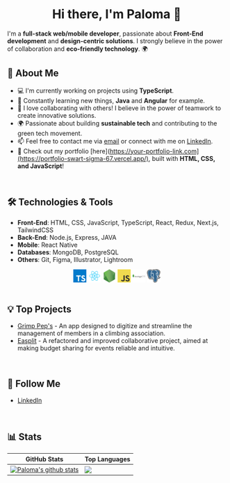 # <div align="center">Hi there, I'm Paloma 👋</div>

I'm a **full-stack web/mobile developer**, passionate about **Front-End development** and **design-centric solutions**. I strongly believe in the power of collaboration and **eco-friendly technology**. 🌍


## 🚀 About Me
- 💻 I'm currently working on projects using **TypeScript**.
- 🌱 Constantly learning new things, **Java** and **Angular** for example.
- 🤝 I love collaborating with others! I believe in the power of teamwork to create innovative solutions.
- 🌍 Passionate about building **sustainable tech** and contributing to the green tech movement.
- 📫 Feel free to contact me via [email](mailto:paloma.aubeau@gmail.com) or connect with me on [LinkedIn](https://www.linkedin.com/in/paloma-aubeau).
- 🔗 Check out my portfolio [here](https://your-portfolio-link.com](https://portfolio-swart-sigma-67.vercel.app/), built with **HTML, CSS, and JavaScript**!


<br>

## 🛠️ Technologies & Tools
- **Front-End**: HTML, CSS, JavaScript, TypeScript, React, Redux, Next.js, TailwindCSS
- **Back-End**: Node.js, Express, JAVA
- **Mobile**: React Native
- **Databases**: MongoDB, PostgreSQL
- **Others**: Git, Figma, Illustrator, Lightroom

<div align="center">
  <code><img height="30" alt="typescript" src="https://raw.githubusercontent.com/github/explore/80688e429a7d4ef2fca1e82350fe8e3517d3494d/topics/typescript/typescript.png"></code>
  <code><img height="30" alt="react" src="https://raw.githubusercontent.com/github/explore/80688e429a7d4ef2fca1e82350fe8e3517d3494d/topics/react/react.png"></code>
  <code><img height="30" alt="nodejs" src="https://raw.githubusercontent.com/github/explore/80688e429a7d4ef2fca1e82350fe8e3517d3494d/topics/nodejs/nodejs.png"></code>
  <code><img height="30" alt="javascript" src="https://raw.githubusercontent.com/github/explore/80688e429a7d4ef2fca1e82350fe8e3517d3494d/topics/javascript/javascript.png"></code>
  <code><img height="30" alt="mongodb" src="https://raw.githubusercontent.com/github/explore/80688e429a7d4ef2fca1e82350fe8e3517d3494d/topics/mongodb/mongodb.png"></code>
  <code><img height="30" alt="postgresql" src="https://raw.githubusercontent.com/github/explore/80688e429a7d4ef2fca1e82350fe8e3517d3494d/topics/postgresql/postgresql.png"></code>
</div>

<br>

## 💡 Top Projects
- [Grimp Pep's](https://github.com/MarshMallowFR/jumpPepsBo) - An app designed to digitize and streamline the management of members in a climbing association.
- [Easplit](https://github.com/PalomaAubeau/EASPLIT-review) - A refactored and improved collaborative project, aimed at making budget sharing for events reliable and intuitive.

<br>

## 📢 Follow Me
- [LinkedIn](https://www.linkedin.com/in/paloma-aubeau)

<br>

## 📊 Stats

| GitHub Stats | Top Languages |
| ------------ | ------------- |
| <a href="https://github.com/PalomaAubeau"><img align="center" src="https://github-readme-stats.vercel.app/api?username=PalomaAubeau&show_icons=true&include_all_commits=true&theme=buefy&hide_border=true" alt="Paloma's github stats" /></a> | <a href="https://github.com/PalomaAubeau"><img align="center" src="https://github-readme-stats.vercel.app/api/top-langs/?username=PalomaAubeau&layout=compact&theme=buefy&hide_border=true" /></a> |
